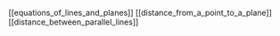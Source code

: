 [[equations_of_lines_and_planes]]
[[distance_from_a_point_to_a_plane]]
[[distance_between_parallel_lines]]
